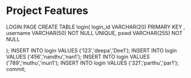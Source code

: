 # Project Features
LOGIN PAGE
CREATE TABLE login(
    login_id VARCHAR(20) PRIMARY KEY ,
    username VARCHAR(50) NOT NULL UNIQUE,
    pswd VARCHAR(255) NOT NULL

);
INSERT INTO login VALUES ('123','deepa','Dee1');
INSERT INTO login VALUES ('456','nandhu','nan1');
INSERT INTO login VALUES ('789','muthu','mun1');
INSERT INTO login VALUES ('321','parthu','par1');
commit;
